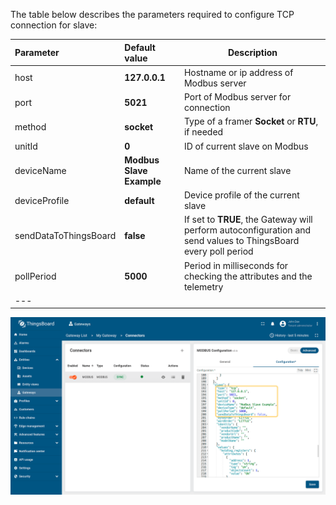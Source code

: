 The table below describes the parameters required to configure TCP connection for slave:

| **Parameter**         | **Default value**        | **Description**                                                                                                 |
|:----------------------|:-------------------------|-----------------------------------------------------------------------------------------------------------------
| host                  | **127.0.0.1**            | Hostname or ip address of Modbus server                                                                         |
| port                  | **5021**                 | Port of Modbus server for connection                                                                            |
| method                | **socket**               | Type of a framer **Socket** or **RTU**, if needed                                                               |
| unitId                | **0**                    | ID of current slave on Modbus                                                                                   |
| deviceName            | **Modbus Slave Example** | Name of the current slave                                                                                       |
| deviceProfile         | **default**              | Device profile of the current slave                                                                             |
| sendDataToThingsBoard | **false**                | If set to **TRUE**, the Gateway will perform autoconfiguration and send values to ThingsBoard every poll period |
| pollPeriod            | **5000**                 | Period in milliseconds for checking the attributes and the telemetry                                            |
| ---                   

![image](/images/gateway/modbus-connector/tcp-server-configuration-section-advanced-1-ce.png)